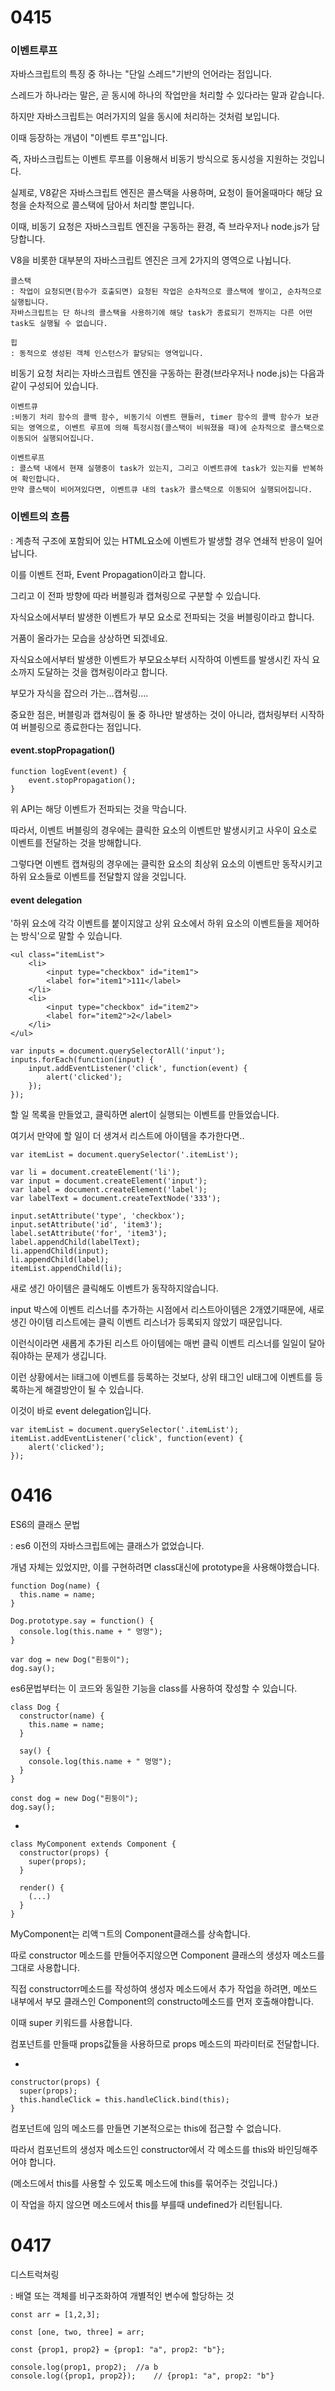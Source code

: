 <h1>
  0415
</h1>

<h3>
    이벤트루프
</h3>

자바스크립트의 특징 중 하나는 "단일 스레드"기반의 언어라는 점입니다.

스레드가 하나라는 말은, 곧 동시에 하나의 작업만을 처리할 수 있다라는 말과 같습니다.

하지만 자바스크립트는 여러가지의 일을 동시에 처리하는 것처럼 보입니다.

이때 등장하는 개념이 "이벤트 루프"입니다.

즉, 자바스크립트는 이벤트 루프를 이용해서 비동기 방식으로 동시성을 지원하는 것입니다.



실제로, V8같은 자바스크립트 엔진은 콜스택을 사용하며, 요청이 들어올때마다 해당 요청을 순차적으로 콜스택에 담아서 처리할 뿐입니다.

이때, 비동기 요청은 자바스크립트 엔진을 구동하는 환경, 즉 브라우저나 node.js가 담당합니다.



V8을 비롯한 대부분의 자바스크립트 엔진은 크게 2가지의 영역으로 나뉩니다.

```
콜스택
: 작업이 요청되면(함수가 호출되면) 요청된 작업은 순차적으로 콜스택에 쌓이고, 순차적으로 실행됩니다.
자바스크립트는 단 하나의 콜스택을 사용하기에 해당 task가 종료되기 전까지는 다른 어떤 task도 실행될 수 없습니다.
```

```
힙
: 동적으로 생성된 객체 인스턴스가 할당되는 영역입니다.
```

비동기 요청 처리는 자바스크립트 엔진을 구동하는 환경(브라우저나 node.js)는 다음과 같이 구성되어 있습니다.

```
이벤트큐
:비동기 처리 함수의 콜백 함수, 비동기식 이벤트 핸들러, timer 함수의 콜백 함수가 보관되는 영역으로, 이벤트 루프에 의해 특정시점(콜스택이 비워졌을 때)에 순차적으로 콜스택으로 이동되어 실행되어집니다.
```

```
이벤트루프
: 콜스택 내에서 현재 실행중이 task가 있는지, 그리고 이벤트큐에 task가 있는지를 반복하여 확인합니다.
만약 콜스택이 비어져있다면, 이벤트큐 내의 task가 콜스택으로 이동되어 실행되어집니다.
```



<h3>
    이벤트의 흐름
</h3>

: 계층적 구조에 포함되어 있는 HTML요소에 이벤트가 발생할 경우 연쇄적 반응이 일어납니다.

이를 이벤트 전파, Event Propagation이라고 합니다.

그리고 이 전파 방향에 따라 버블링과 캡쳐링으로 구분할 수 있습니다.

자식요소에서부터 발생한 이벤트가 부모 요소로 전파되는 것을 버블링이라고 합니다.

거품이 올라가는 모습을 상상하면 되겠네요.

자식요소에서부터 발생한 이벤트가 부모요소부터 시작하여 이벤트를 발생시킨 자식 요소까지 도달하는 것을 캡쳐링이라고 합니다.

부모가 자식을 잡으러 가는...캡쳐링....

중요한 점은, 버블링과 캡쳐링이 둘 중 하나만 발생하는 것이 아니라, 캡처링부터 시작하여 버블링으로 종료한다는 점입니다.

<h4>
event.stopPropagation()
</h4>

```
function logEvent(event) {
    event.stopPropagation();
}
```

위 API는 해당 이벤트가 전파되는 것을 막습니다.

따라서, 이벤트 버블링의 경우에는 클릭한 요소의 이벤트만 발생시키고 사우이 요소로 이벤트를 전달하는 것을 방해합니다.

그렇다면 이벤트 캡쳐링의 경우에는 클릭한 요소의 최상위 요소의 이벤트만 동작시키고 하위 요소들로 이벤트를 전달할지 않을 것입니다.



<h4>
    event delegation
</h4>

'하위 요소에 각각 이벤트를 붙이지않고 상위 요소에서 하위 요소의 이벤트들을 제어하는 방식'으로 말할 수 있습니다.

```
<ul class="itemList">
	<li>
		<input type="checkbox" id="item1">
		<label for="item1">111</label>
	</li>
	<li>
		<input type="checkbox" id="item2">
		<label for="item2">2</label>
	</li>
</ul>
```

```
var inputs = document.querySelectorAll('input');
inputs.forEach(function(input) {
	input.addEventListener('click', function(event) {
		alert('clicked');
	});
});
```

할 일 목록을 만들었고, 클릭하면 alert이 실행되는 이벤트를 만들었습니다.

여기서 만약에 할 일이 더 생겨서 리스트에 아이템을 추가한다면..

```
var itemList = document.querySelector('.itemList');

var li = document.createElement('li');
var input = document.createElement('input');
var label = document.createElement('label');
var labelText = document.createTextNode('333');

input.setAttribute('type', 'checkbox');
input.setAttribute('id', 'item3');
label.setAttribute('for', 'item3');
label.appendChild(labelText);
li.appendChild(input);
li.appendChild(label);
itemList.appendChild(li);
```

새로 생긴 아이템은 클릭해도 이벤트가 동작하지않습니다.

input 박스에 이벤트 리스너를 추가하는 시점에서 리스트아이템은 2개였기때문에, 새로 생긴 아이템 리스트에는 클릭 이벤트 리스너가 등록되지 않았기 때문입니다.

이런식이라면 새롭게 추가된 리스트 아이템에는 매번 클릭 이벤트 리스너를 일일이 달아줘야하는 문제가 생깁니다.

이런 상황에서는 li태그에 이벤트를 등록하는 것보다, 상위 태그인 ul태그에 이벤트를 등록하는게 해결방안이 될 수 있습니다.

이것이 바로 event delegation입니다.

```
var itemList = document.querySelector('.itemList');
itemList.addEventListener('click', function(event) {
	alert('clicked');
});
```





<h1>
  0416
</h1>

ES6의 클래스 문법

: es6 이전의 자바스크립트에는 클래스가 없었습니다.

개념 자체는 있었지만, 이를 구현하려면 class대신에 prototype을 사용해야했습니다.

~~~
function Dog(name) {
  this.name = name;
}

Dog.prototype.say = function() {
  console.log(this.name + " 멍멍");
}

var dog = new Dog("흰둥이");
dog.say();
~~~

es6문법부터는 이 코드와 동일한 기능을 class를 사용하여 잓성할 수 있습니다.

~~~
class Dog {
  constructor(name) {
    this.name = name;
  }
  
  say() {
    console.log(this.name + " 멍멍");
  }
}

const dog = new Dog("흰둥이");
dog.say();
~~~



- 

~~~
class MyComponent extends Component {
  constructor(props) {
    super(props);
  }
  
  render() {
    (...)
  }
}
~~~

MyComponent는 리액ㄱ트의 Component클래스를 상속합니다.

따로 constructor 메소드를 만들어주지않으면 Component 클래스의 생성자 메소드를 그대로 사용합니다.

직접 constructorr메소드를 작성하여 생성자 메소드에서 추가 작업을 하려면, 메쏘드 내부에서 부모 클래스인 Component의 constructo메소드를 먼저 호출해야합니다.

이때 super 키워드를 사용합니다.

컴포넌트를 만들때 props값들을 사용하므로 props 메소드의 파라미터로 전달합니다.



- 

~~~
constructor(props) {
  super(props);
  this.handleClick = this.handleClick.bind(this);
}
~~~

컴포넌트에 임의 메소드를 만들면 기본적으로는 this에 접근할 수 없습니다.

따라서 컴포넌트의 생성자 메소드인 constructor에서 각 메소드를 this와 바인딩해주어야 합니다.

(메소드에서 this를 사용할 수 있도록 메소드에 this를 묶어주는 것입니다.)

이 작업을 하지 않으면 메소드에서 this를 부를때 undefined가 리턴됩니다.



<h1>
  0417
</h1>

디스트럭쳐링

: 배열 또는 객체를 비구조화하여 개별적인 변수에 할당하는 것

~~~
const arr = [1,2,3];

const [one, two, three] = arr;
~~~

~~~
const {prop1, prop2} = {prop1: "a", prop2: "b"};

console.log(prop1, prop2);	//a b
console.log({prop1, prop2});	// {prop1: "a", prop2: "b"}
~~~

